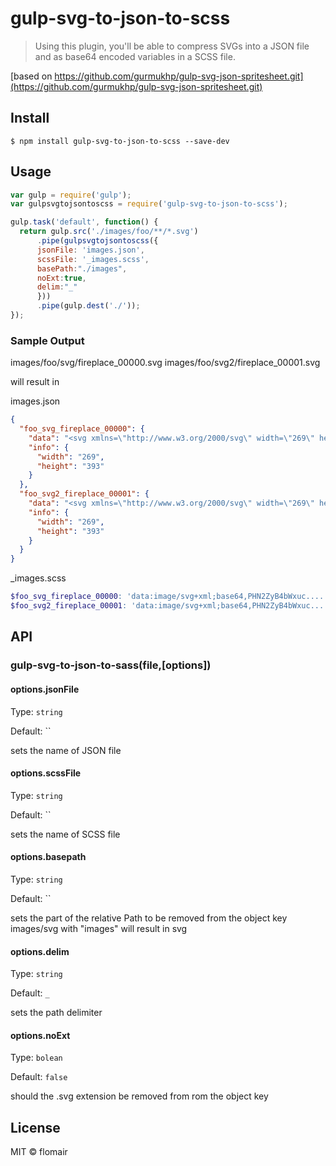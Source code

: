 # gulp-svg-to-json-to-scss

> Using this plugin, you'll be able to compress SVGs into a JSON  file and as base64 encoded variables in a SCSS file.


[based on https://github.com/gurmukhp/gulp-svg-json-spritesheet.git](https://github.com/gurmukhp/gulp-svg-json-spritesheet.git)

## Install

```
$ npm install gulp-svg-to-json-to-scss --save-dev 
```


## Usage

```js
var gulp = require('gulp');
var gulpsvgtojsontoscss = require('gulp-svg-to-json-to-scss');

gulp.task('default', function() {
  return gulp.src('./images/foo/**/*.svg')
      .pipe(gulpsvgtojsontoscss({
      jsonFile: 'images.json',
      scssFile: '_images.scss',
      basePath:"./images",
      noExt:true,
      delim:"_"
      }))
      .pipe(gulp.dest('./'));
});
```

### Sample Output

images/foo/svg/fireplace_00000.svg
images/foo/svg2/fireplace_00001.svg

will result in 

images.json
```json
{
  "foo_svg_fireplace_00000": {
    "data": "<svg xmlns=\"http://www.w3.org/2000/svg\" width=\"269\" height=\"393\" viewBox=\"0 0 269 393\">...</g></svg>",
    "info": {
      "width": "269",
      "height": "393"
    }
  },
  "foo_svg2_fireplace_00001": {
    "data": "<svg xmlns=\"http://www.w3.org/2000/svg\" width=\"269\" height=\"393\" viewBox=\"0 0 269 393\">...</g></svg>",
    "info": {
      "width": "269",
      "height": "393"
    }
  }
}
```

_images.scss
```scss
$foo_svg_fireplace_00000: 'data:image/svg+xml;base64,PHN2ZyB4bWxuc.....NMjEuNSAyMS41aDEyMHYxMjBoLTEyMHoiLz48L3N2Zz4=';
$foo_svg2_fireplace_00001: 'data:image/svg+xml;base64,PHN2ZyB4bWxuc....mciIHdpZHRoRlci1ldmVudHM9Im5vbmUiLz48L3N2Zz4=';
```

## API

### gulp-svg-to-json-to-sass(file,[options])

#### options.jsonFile
Type: `string`

Default: ``

sets the name of JSON file

#### options.scssFile
Type: `string`

Default: ``

sets the name of SCSS file


#### options.basepath
Type: `string`

Default: ``

sets the part of the relative Path to be removed from the object key  
images/svg with "images" will result in svg

#### options.delim
Type: `string`

Default: `_`

sets the path delimiter

#### options.noExt
Type: `bolean`

Default: `false`

should the .svg extension be removed from rom the object key
## License

MIT © flomair
